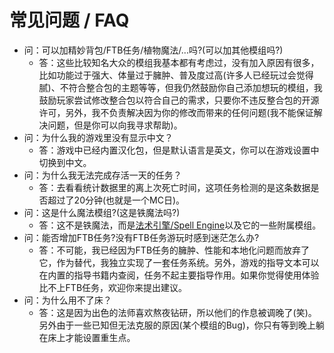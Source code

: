 # 常见问题 / FAQ

- 问：可以加精妙背包/FTB任务/植物魔法/...吗?(可以加其他模组吗?)
    - 答：这些比较知名大众的模组我基本都有考虑过，没有加入原因有很多，比如功能过于强大、体量过于臃肿、普及度过高(许多人已经玩过会觉得腻)、不符合整合包的主题等等，但我仍然鼓励你自己添加想玩的模组，我鼓励玩家尝试修改整合包以符合自己的需求，只要你不违反整合包的开源许可，另外，我不负责解决因为你的修改而带来的任何问题(我不能保证解决问题，但是你可以向我寻求帮助)。
- 问：为什么我的游戏里没有显示中文？
    - 答：游戏中已经内置汉化包，但是默认语言是英文，你可以在游戏设置中切换到中文。
- 问：为什么我无法完成存活一天的任务？
    - 答：去看看统计数据里的离上次死亡时间，这项任务检测的是这条数据是否超过了20分钟(也就是一个MC日)。
- 问：这是什么魔法模组?(这是铁魔法吗?)
    - 答：这不是铁魔法，而是[法术引擎/Spell Engine](https://www.curseforge.com/minecraft/mc-mods/spell-engine)以及它的一些附属模组。
- 问：能否增加FTB任务?没有FTB任务游玩时感到迷茫怎么办?
    - 答：不可能，我已经因为FTB任务的臃肿、性能和本地化问题而放弃了它，作为替代，我独立实现了一套任务系统。另外，游戏的指导文本可以在内置的指导书籍内查阅，任务不起主要指导作用。如果你觉得使用体验比不上FTB任务，欢迎你来提出建议。
- 问：为什么用不了床？
    - 答：这是因为出色的法师喜欢熬夜钻研，所以他们的作息被调晚了(笑)。另外由于一些已知但无法克服的原因(某个模组的Bug)，你只有等到晚上躺在床上才能设置重生点。